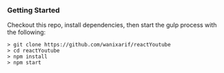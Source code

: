 ### Getting Started

Checkout this repo, install dependencies, then start the gulp process with the following:

```
> git clone https://github.com/wanixarif/reactYoutube
> cd reactYoutube
> npm install
> npm start
```
